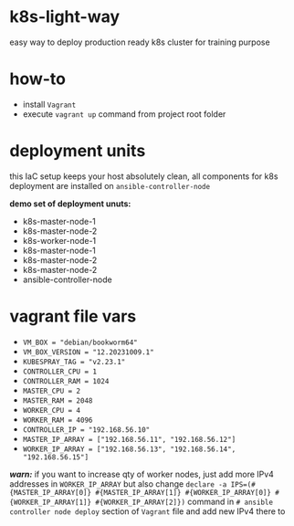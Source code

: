 # k8s-light-way
easy way to deploy production ready k8s cluster for training purpose
# how-to
* install `Vagrant`
* execute `vagrant up` command from project root folder
# deployment units
this IaC setup keeps your host absolutely clean, all components for k8s deployment are installed on `ansible-controller-node`

**demo set of deployment unuts:**
* k8s-master-node-1
* k8s-master-node-2
* k8s-worker-node-1
* k8s-master-node-1
* k8s-master-node-2
* k8s-master-node-2
* ansible-controller-node

# vagrant file vars
* `VM_BOX = "debian/bookworm64"`
* `VM_BOX_VERSION = "12.20231009.1"`
* `KUBESPRAY_TAG = "v2.23.1"`
* `CONTROLLER_CPU = 1`
* `CONTROLLER_RAM = 1024`
* `MASTER_CPU = 2`
* `MASTER_RAM = 2048`
* `WORKER_CPU = 4`
* `WORKER_RAM = 4096`
* `CONTROLLER_IP = "192.168.56.10"`
* `MASTER_IP_ARRAY = ["192.168.56.11", "192.168.56.12"]`
* `WORKER_IP_ARRAY = ["192.168.56.13", "192.168.56.14", "192.168.56.15"]`

***warn:*** if you want to increase qty of worker nodes, just add more IPv4 addresses in `WORKER_IP_ARRAY` but also change `declare -a IPS=(#{MASTER_IP_ARRAY[0]} #{MASTER_IP_ARRAY[1]} #{WORKER_IP_ARRAY[0]} #{WORKER_IP_ARRAY[1]} #{WORKER_IP_ARRAY[2]})` command in `# ansible controller node deploy` section of `Vagrant` file and add new IPv4 there to
